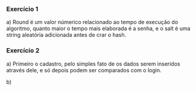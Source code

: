 ### Exercício 1

a) Round é um valor númerico relacionado ao tempo de execução do algoritmo, quanto maior o tempo mais elaborada é a senha, e o salt é uma string aleatória adicionada antes de crar o hash.

### Exercício 2

a) Primeiro o cadastro, pelo simples fato de os dados serem inseridos através dele, e só depois podem ser comparados com o login.

b) 